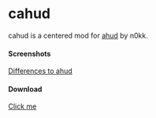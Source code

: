 # cahud

cahud is a centered mod for [ahud](https://github.com/n0kk/ahud) by n0kk.

#### Screenshots

[Differences to ahud](https://imgur.com/a/V0s2stl)

#### Download

[Click me](https://github.com/alekny/cahud/archive/cahud.zip)